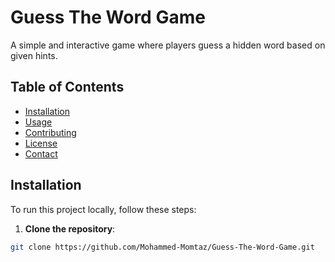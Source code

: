 # Guess The Word Game

A simple and interactive game where players guess a hidden word based on given hints.

## Table of Contents

- [Installation](#installation)
- [Usage](#usage)
- [Contributing](#contributing)
- [License](#license)
- [Contact](#contact)

## Installation

To run this project locally, follow these steps:

1. **Clone the repository**:

```bash
git clone https://github.com/Mohammed-Momtaz/Guess-The-Word-Game.git
